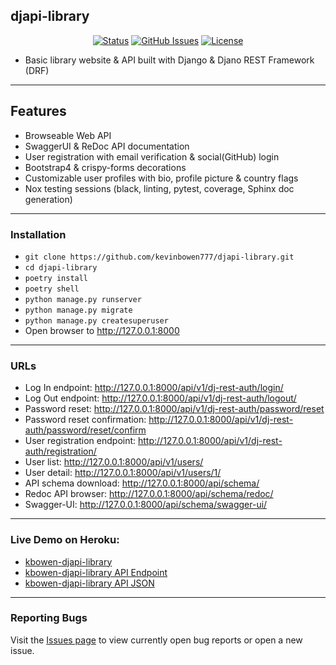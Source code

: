## djapi-library

<div align="center">

  [![Status](https://img.shields.io/badge/status-active-success.svg)]() 
  [![GitHub Issues](https://img.shields.io/github/issues/kevinbowen777/djapi-library.svg)](https://github.com/kevinbowen777/djapi-library/issues)
  [![License](https://img.shields.io/badge/license-MIT-blue.svg)](/LICENSE)

</div>

 - Basic library website & API built with Django & Djano REST Framework (DRF)

---
## Features
 - Browseable Web API
 - SwaggerUI & ReDoc API documentation
 - User registration with email verification & social(GitHub) login
 - Bootstrap4 & crispy-forms decorations
 - Customizable user profiles with bio, profile picture & country flags
 - Nox testing sessions (black, linting, pytest, coverage, Sphinx doc generation)

---
### Installation
 - `git clone https://github.com/kevinbowen777/djapi-library.git`
 - `cd djapi-library`
 - `poetry install`
 - `poetry shell`
 - `python manage.py runserver`
 - `python manage.py migrate`
 - `python manage.py createsuperuser`
 - Open browser to http://127.0.0.1:8000
 
---
### URLs
 - Log In endpoint:
    http://127.0.0.1:8000/api/v1/dj-rest-auth/login/
 - Log Out endpoint:
    http://127.0.0.1:8000/api/v1/dj-rest-auth/logout/
 - Password reset:
    http://127.0.0.1:8000/api/v1/dj-rest-auth/password/reset
 - Password reset confirmation:
    http://127.0.0.1:8000/api/v1/dj-rest-auth/password/reset/confirm
 - User registration endpoint:
    http://127.0.0.1:8000/api/v1/dj-rest-auth/registration/
 - User list:
    http://127.0.0.1:8000/api/v1/users/
 - User detail:
    http://127.0.0.1:8000/api/v1/users/1/
 - API schema download:
    http://127.0.0.1:8000/api/schema/
 - Redoc API browser:
    http://127.0.0.1:8000/api/schema/redoc/
 - Swagger-UI:
    http://127.0.0.1:8000/api/schema/swagger-ui/

---

### Live Demo on Heroku:
 - [kbowen-djapi-library](https://kbowen-djapi-library.herokuapp.com/)
 - [kbowen-djapi-library API Endpoint](https://kbowen-djapi-library.herokuapp.com/api)
 - [kbowen-djapi-library API JSON](http://kbowen-djapi-library/api/?format=json)

---
### Reporting Bugs

   Visit the [Issues page](https://github.com/kevinbowen777/djapi-library/issues)
      to view currently open bug reports or open a new issue.
